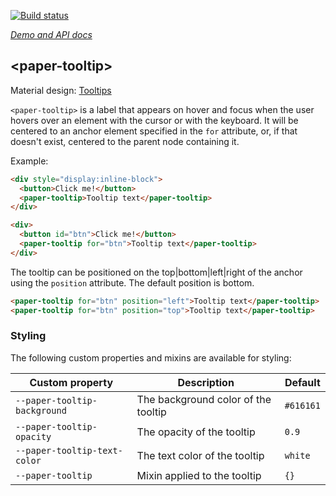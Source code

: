 
<!---

This README is automatically generated from the comments in these files:
paper-tooltip.html

Edit those files, and our readme bot will duplicate them over here!
Edit this file, and the bot will squash your changes :)

The bot does some handling of markdown. Please file a bug if it does the wrong
thing! https://github.com/PolymerLabs/tedium/issues

-->

[![Build status](https://travis-ci.org/PolymerElements/paper-tooltip.svg?branch=master)](https://travis-ci.org/PolymerElements/paper-tooltip)

_[Demo and API docs](https://elements.polymer-project.org/elements/paper-tooltip)_


## &lt;paper-tooltip&gt;

Material design: [Tooltips](https://www.google.com/design/spec/components/tooltips.html)

`<paper-tooltip>` is a label that appears on hover and focus when the user
hovers over an element with the cursor or with the keyboard. It will be centered
to an anchor element specified in the `for` attribute, or, if that doesn't exist,
centered to the parent node containing it.

Example:

```html
<div style="display:inline-block">
  <button>Click me!</button>
  <paper-tooltip>Tooltip text</paper-tooltip>
</div>

<div>
  <button id="btn">Click me!</button>
  <paper-tooltip for="btn">Tooltip text</paper-tooltip>
</div>
```

The tooltip can be positioned on the top|bottom|left|right of the anchor using
the `position` attribute. The default position is bottom.

```html
<paper-tooltip for="btn" position="left">Tooltip text</paper-tooltip>
<paper-tooltip for="btn" position="top">Tooltip text</paper-tooltip>
```

### Styling

The following custom properties and mixins are available for styling:

| Custom property | Description | Default |
| --- | --- | --- |
| `--paper-tooltip-background` | The background color of the tooltip | `#616161` |
| `--paper-tooltip-opacity` | The opacity of the tooltip | `0.9` |
| `--paper-tooltip-text-color` | The text color of the tooltip | `white` |
| `--paper-tooltip` | Mixin applied to the tooltip | `{}` |


